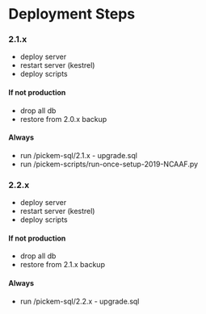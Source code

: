 # Deployment Steps

### 2.1.x
- deploy server
- restart server (kestrel)
- deploy scripts

#### If not production
- drop all db
- restore from 2.0.x backup

#### Always
- run /pickem-sql/2.1.x - upgrade.sql
- run /pickem-scripts/run-once-setup-2019-NCAAF.py


### 2.2.x
- deploy server
- restart server (kestrel)
- deploy scripts

#### If not production
- drop all db
- restore from 2.1.x backup

#### Always
- run /pickem-sql/2.2.x - upgrade.sql
